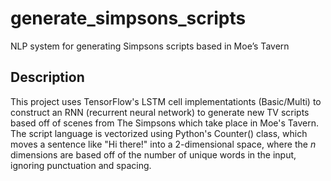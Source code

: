 # generate_simpsons_scripts
NLP system for generating Simpsons scripts based in Moe’s Tavern
## Description
This project uses TensorFlow's LSTM cell implementationts (Basic/Multi) to construct an RNN (recurrent neural network) to generate new TV scripts based off of scenes from The Simpsons which take place in Moe's Tavern. The script language is vectorized using Python's Counter() class, which moves a sentence like "Hi there!" into a 2-dimensional space, where the *n* dimensions are based off of the number of unique words in the input, ignoring punctuation and spacing.
